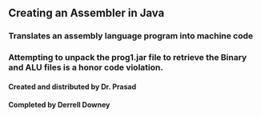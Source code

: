 ## Creating an Assembler in Java

### Translates an assembly language program into machine code

### Attempting to unpack the prog1.jar file to retrieve the Binary and ALU files is a honor code violation.

#### Created and distributed by Dr. Prasad
#### Completed by Derrell Downey
